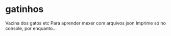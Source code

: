 # gatinhos
Vacina dos gatos etc
Para aprender mexer com arquivos json
Imprime só no console, por enquanto...
